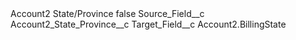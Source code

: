 <?xml version="1.0" encoding="UTF-8"?>
<CustomMetadata xmlns="http://soap.sforce.com/2006/04/metadata" xmlns:xsi="http://www.w3.org/2001/XMLSchema-instance" xmlns:xsd="http://www.w3.org/2001/XMLSchema">
    <label>Account2 State/Province</label>
    <protected>false</protected>
    <values>
        <field>Source_Field__c</field>
        <value xsi:type="xsd:string">Account2_State_Province__c</value>
    </values>
    <values>
        <field>Target_Field__c</field>
        <value xsi:type="xsd:string">Account2.BillingState</value>
    </values>
</CustomMetadata>

